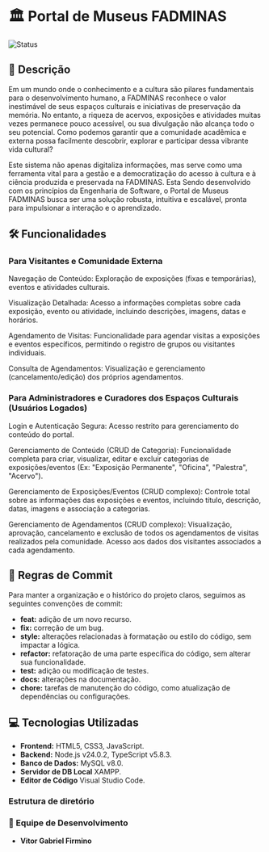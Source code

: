 # 🏛️ Portal de Museus FADMINAS 

![Status][def]

## 📌 Descrição

Em um mundo onde o conhecimento e a cultura são pilares fundamentais para o desenvolvimento humano, a FADMINAS reconhece o valor inestimável de seus espaços culturais e iniciativas de preservação da memória. No entanto, a riqueza de acervos, exposições e atividades muitas vezes permanece pouco acessível, ou sua divulgação não alcança todo o seu potencial. Como podemos garantir que a comunidade acadêmica e externa possa facilmente descobrir, explorar e participar dessa vibrante vida cultural?

Este sistema não apenas digitaliza informações, mas serve como uma ferramenta vital para a gestão e a democratização do acesso à cultura e à ciência produzida e preservada na FADMINAS. Esta Sendo desenvolvido com os princípios da Engenharia de Software, o Portal de Museus FADMINAS busca ser uma solução robusta, intuitiva e escalável, pronta para impulsionar a interação e o aprendizado.

## 🛠️ Funcionalidades

### Para Visitantes e Comunidade Externa
Navegação de Conteúdo: Exploração de exposições (fixas e temporárias), eventos e atividades culturais.

Visualização Detalhada: Acesso a informações completas sobre cada exposição, evento ou atividade, incluindo descrições, imagens, datas e horários.

Agendamento de Visitas: Funcionalidade para agendar visitas a exposições e eventos específicos, permitindo o registro de grupos ou visitantes individuais.

Consulta de Agendamentos: Visualização e gerenciamento (cancelamento/edição) dos próprios agendamentos.

### Para Administradores e Curadores dos Espaços Culturais (Usuários Logados)
Login e Autenticação Segura: Acesso restrito para gerenciamento do conteúdo do portal.

Gerenciamento de Conteúdo (CRUD de Categoria): Funcionalidade completa para criar, visualizar, editar e excluir categorias de exposições/eventos (Ex: "Exposição Permanente", "Oficina", "Palestra", "Acervo").

Gerenciamento de Exposições/Eventos (CRUD complexo): Controle total sobre as informações das exposições e eventos, incluindo título, descrição, datas, imagens e associação a categorias.

Gerenciamento de Agendamentos (CRUD complexo): Visualização, aprovação, cancelamento e exclusão de todos os agendamentos de visitas realizados pela comunidade. Acesso aos dados dos visitantes associados a cada agendamento.

## 📖 Regras de Commit
Para manter a organização e o histórico do projeto claros, seguimos as seguintes convenções de commit:

- **feat:** adição de um novo recurso.
- **fix:** correção de um bug.
- **style:** alterações relacionadas à formatação ou estilo do código, sem impactar a lógica.
- **refactor:** refatoração de uma parte específica do código, sem alterar sua funcionalidade.
- **test:** adição ou modificação de testes.
- **docs:** alterações na documentação.
- **chore:** tarefas de manutenção do código, como atualização de dependências ou configurações.

## 💻 Tecnologias Utilizadas

- **Frontend:** HTML5, CSS3, JavaScript.
- **Backend:** Node.js v24.0.2, TypeScript v5.8.3.
- **Banco de Dados:** MySQL v8.0. 
- **Servidor de DB Local**  XAMPP. 
- **Editor de Código**  Visual Studio Code. 

### Estrutura de diretório




### 👥 Equipe de Desenvolvimento

- **Vitor Gabriel Firmino**

[def]: https://img.shields.io/badge/status-em%20desenvolvimento-yellow